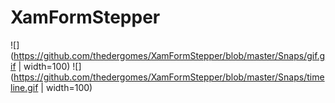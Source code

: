 # XamFormStepper

![](https://github.com/thedergomes/XamFormStepper/blob/master/Snaps/gif.gif | width=100)
![](https://github.com/thedergomes/XamFormStepper/blob/master/Snaps/timeline.gif | width=100)


